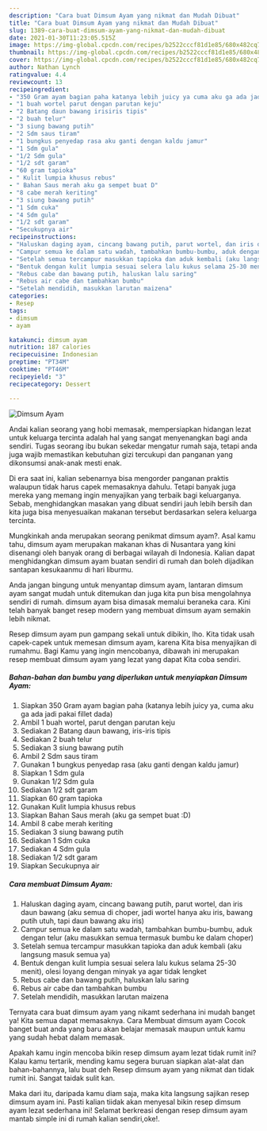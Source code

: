 ```yaml
---
description: "Cara buat Dimsum Ayam yang nikmat dan Mudah Dibuat"
title: "Cara buat Dimsum Ayam yang nikmat dan Mudah Dibuat"
slug: 1389-cara-buat-dimsum-ayam-yang-nikmat-dan-mudah-dibuat
date: 2021-01-30T11:23:05.515Z
image: https://img-global.cpcdn.com/recipes/b2522cccf81d1e85/680x482cq70/dimsum-ayam-foto-resep-utama.jpg
thumbnail: https://img-global.cpcdn.com/recipes/b2522cccf81d1e85/680x482cq70/dimsum-ayam-foto-resep-utama.jpg
cover: https://img-global.cpcdn.com/recipes/b2522cccf81d1e85/680x482cq70/dimsum-ayam-foto-resep-utama.jpg
author: Nathan Lynch
ratingvalue: 4.4
reviewcount: 13
recipeingredient:
- "350 Gram ayam bagian paha katanya lebih juicy ya cuma aku ga ada jadi pakai fillet dada"
- "1 buah wortel parut dengan parutan keju"
- "2 Batang daun bawang irisiris tipis"
- "2 buah telur"
- "3 siung bawang putih"
- "2 Sdm saus tiram"
- "1 bungkus penyedap rasa aku ganti dengan kaldu jamur"
- "1 Sdm gula"
- "1/2 Sdm gula"
- "1/2 sdt garam"
- "60 gram tapioka"
- " Kulit lumpia khusus rebus"
- " Bahan Saus merah aku ga sempet buat D"
- "8 cabe merah keriting"
- "3 siung bawang putih"
- "1 Sdm cuka"
- "4 Sdm gula"
- "1/2 sdt garam"
- "Secukupnya air"
recipeinstructions:
- "Haluskan daging ayam, cincang bawang putih, parut wortel, dan iris daun bawang (aku semua di choper, jadi wortel hanya aku iris, bawang putih utuh, tapi daun bawang aku iris)"
- "Campur semua ke dalam satu wadah, tambahkan bumbu-bumbu, aduk dengan telur (aku masukkan semua termasuk bumbu ke dalam choper)"
- "Setelah semua tercampur masukkan tapioka dan aduk kembali (aku langsung masuk semua ya)"
- "Bentuk dengan kulit lumpia sesuai selera lalu kukus selama 25-30 menit), olesi loyang dengan minyak ya agar tidak lengket"
- "Rebus cabe dan bawang putih, haluskan lalu saring"
- "Rebus air cabe dan tambahkan bumbu"
- "Setelah mendidih, masukkan larutan maizena"
categories:
- Resep
tags:
- dimsum
- ayam

katakunci: dimsum ayam 
nutrition: 187 calories
recipecuisine: Indonesian
preptime: "PT34M"
cooktime: "PT46M"
recipeyield: "3"
recipecategory: Dessert

---
```



![Dimsum Ayam](https://img-global.cpcdn.com/recipes/b2522cccf81d1e85/680x482cq70/dimsum-ayam-foto-resep-utama.jpg)

Andai kalian seorang yang hobi memasak, mempersiapkan hidangan lezat untuk keluarga tercinta adalah hal yang sangat menyenangkan bagi anda sendiri. Tugas seorang ibu bukan sekedar mengatur rumah saja, tetapi anda juga wajib memastikan kebutuhan gizi tercukupi dan panganan yang dikonsumsi anak-anak mesti enak.

Di era  saat ini, kalian sebenarnya bisa mengorder panganan praktis walaupun tidak harus capek memasaknya dahulu. Tetapi banyak juga mereka yang memang ingin menyajikan yang terbaik bagi keluarganya. Sebab, menghidangkan masakan yang dibuat sendiri jauh lebih bersih dan kita juga bisa menyesuaikan makanan tersebut berdasarkan selera keluarga tercinta. 



Mungkinkah anda merupakan seorang penikmat dimsum ayam?. Asal kamu tahu, dimsum ayam merupakan makanan khas di Nusantara yang kini disenangi oleh banyak orang di berbagai wilayah di Indonesia. Kalian dapat menghidangkan dimsum ayam buatan sendiri di rumah dan boleh dijadikan santapan kesukaanmu di hari liburmu.

Anda jangan bingung untuk menyantap dimsum ayam, lantaran dimsum ayam sangat mudah untuk ditemukan dan juga kita pun bisa mengolahnya sendiri di rumah. dimsum ayam bisa dimasak memalui beraneka cara. Kini telah banyak banget resep modern yang membuat dimsum ayam semakin lebih nikmat.

Resep dimsum ayam pun gampang sekali untuk dibikin, lho. Kita tidak usah capek-capek untuk memesan dimsum ayam, karena Kita bisa menyajikan di rumahmu. Bagi Kamu yang ingin mencobanya, dibawah ini merupakan resep membuat dimsum ayam yang lezat yang dapat Kita coba sendiri.

<!--inarticleads1-->

##### Bahan-bahan dan bumbu yang diperlukan untuk menyiapkan Dimsum Ayam:

1. Siapkan 350 Gram ayam bagian paha (katanya lebih juicy ya, cuma aku ga ada jadi pakai fillet dada)
1. Ambil 1 buah wortel, parut dengan parutan keju
1. Sediakan 2 Batang daun bawang, iris-iris tipis
1. Sediakan 2 buah telur
1. Sediakan 3 siung bawang putih
1. Ambil 2 Sdm saus tiram
1. Gunakan 1 bungkus penyedap rasa (aku ganti dengan kaldu jamur)
1. Siapkan 1 Sdm gula
1. Gunakan 1/2 Sdm gula
1. Sediakan 1/2 sdt garam
1. Siapkan 60 gram tapioka
1. Gunakan  Kulit lumpia khusus rebus
1. Siapkan  Bahan Saus merah (aku ga sempet buat :D)
1. Ambil 8 cabe merah keriting
1. Sediakan 3 siung bawang putih
1. Sediakan 1 Sdm cuka
1. Sediakan 4 Sdm gula
1. Sediakan 1/2 sdt garam
1. Siapkan Secukupnya air




<!--inarticleads2-->

##### Cara membuat Dimsum Ayam:

1. Haluskan daging ayam, cincang bawang putih, parut wortel, dan iris daun bawang (aku semua di choper, jadi wortel hanya aku iris, bawang putih utuh, tapi daun bawang aku iris)
1. Campur semua ke dalam satu wadah, tambahkan bumbu-bumbu, aduk dengan telur (aku masukkan semua termasuk bumbu ke dalam choper)
1. Setelah semua tercampur masukkan tapioka dan aduk kembali (aku langsung masuk semua ya)
1. Bentuk dengan kulit lumpia sesuai selera lalu kukus selama 25-30 menit), olesi loyang dengan minyak ya agar tidak lengket
1. Rebus cabe dan bawang putih, haluskan lalu saring
1. Rebus air cabe dan tambahkan bumbu
1. Setelah mendidih, masukkan larutan maizena




Ternyata cara buat dimsum ayam yang nikamt sederhana ini mudah banget ya! Kita semua dapat memasaknya. Cara Membuat dimsum ayam Cocok banget buat anda yang baru akan belajar memasak maupun untuk kamu yang sudah hebat dalam memasak.

Apakah kamu ingin mencoba bikin resep dimsum ayam lezat tidak rumit ini? Kalau kamu tertarik, mending kamu segera buruan siapkan alat-alat dan bahan-bahannya, lalu buat deh Resep dimsum ayam yang nikmat dan tidak rumit ini. Sangat taidak sulit kan. 

Maka dari itu, daripada kamu diam saja, maka kita langsung sajikan resep dimsum ayam ini. Pasti kalian tiidak akan menyesal bikin resep dimsum ayam lezat sederhana ini! Selamat berkreasi dengan resep dimsum ayam mantab simple ini di rumah kalian sendiri,oke!.

